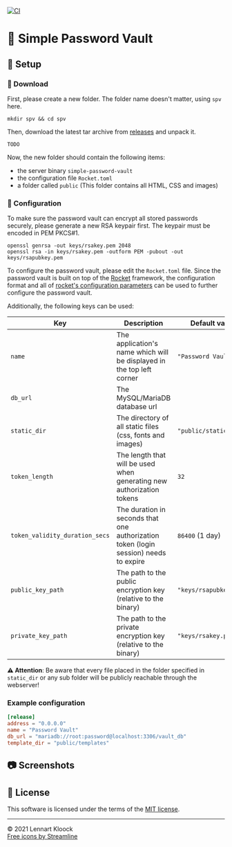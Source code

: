 [![CI](https://github.com/lennartkloock/simple-password-vault/actions/workflows/ci.yml/badge.svg?branch=master)](https://github.com/lennartkloock/simple-password-vault/actions/workflows/ci.yml)

# 🔐 Simple Password Vault

## 🔌 Setup

### 📂 Download

First, please create a new folder. The folder name doesn't matter, using `spv` here.

```shell
mkdir spv && cd spv
```

Then, download the latest tar archive from [releases](https://github.com/lennartkloock/simple-password-vault/releases)
and unpack it.

```shell
TODO
```

Now, the new folder should contain the following items:

- the server binary `simple-password-vault`
- the configuration file `Rocket.toml`
- a folder called `public` (This folder contains all HTML, CSS and images)

### 🔧 Configuration

To make sure the password vault can encrypt all stored passwords securely, please generate a new RSA keypair first. The
keypair must be encoded in PEM PKCS#1.

```shell
openssl genrsa -out keys/rsakey.pem 2048
openssl rsa -in keys/rsakey.pem -outform PEM -pubout -out keys/rsapubkey.pem
```

To configure the password vault, please edit the `Rocket.toml` file.
Since the password vault is built on top of the [Rocket](https://rocket.rs) framework, the configuration format and all
of [rocket's configuration parameters](https://rocket.rs/v0.5-rc/guide/configuration/#overview) can be used to further
configure the password vault.

Additionally, the following keys can be used:

| Key                            | Description                                                                          | Default value          | Example value                                       |
|--------------------------------|--------------------------------------------------------------------------------------|------------------------|-----------------------------------------------------|
| `name`                         | The application's name which will be displayed in the top left corner                | `"Password Vault"`     | `"My cool password safe"`                           |
| `db_url`                       | The MySQL/MariaDB database url                                                       |                        | `"mariadb://root:password@localhost:3306/vault_db"` |
| `static_dir`                   | The directory of all static files (css, fonts and images)                            | `"public/static"`      | `"public/static"`                                   |
| `token_length`                 | The length that will be used when generating new authorization tokens                | `32`                   | `64`                                                |
| `token_validity_duration_secs` | The duration in seconds that one authorization token (login session) needs to expire | `86400` (1 day)        | `604800` (7 days)                                   |
| `public_key_path`              | The path to the public encryption key (relative to the binary)                       | `"keys/rsapubkey.pem"` | `"keys/key_pub.pem"`                                |
| `private_key_path`             | The path to the private encryption key (relative to the binary)                      | `"keys/rsakey.pem"`    | `"keys/key.pem"`                                    |

**⚠️ Attention**: Be aware that every file placed in the folder specified in `static_dir` or any sub folder will be
publicly reachable through the webserver!

### Example configuration
```toml
[release]
address = "0.0.0.0"
name = "Password Vault"
db_url = "mariadb://root:password@localhost:3306/vault_db"
template_dir = "public/templates"
```

## 📷 Screenshots

## 📜 License

This software is licensed under the terms of the [MIT license](https://github.com/lennartkloock/simple-password-vault/blob/master/LICENSE).

<hr>

&copy; 2021 Lennart Kloock
<br>
[Free icons by Streamline](https://streamlinehq.com)
